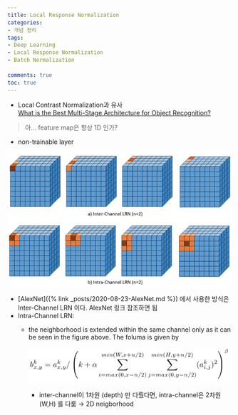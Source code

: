 ```yaml
---
title: Local Response Normalization
categories:
- 개념 정리
tags:
- Deep Learning
- Local Response Normalization
- Batch Normalization

comments: true
toc: true
---
```

- Local Contrast Normalization과 유사   
    [What is the Best Multi-Stage Architecture for Object Recognition?](https://ieeexplore.ieee.org/document/5459469)

> 아... feature map은 항상 1D 인가?

- non-trainable layer

![sort-LRN](/assets/img/LRN/LRN-sort.png)
- [AlexNet]({% link _posts/2020-08-23-AlexNet.md %}) 에서 사용한 방식은 Inter-Channel LRN 이다. AlexNet 링크 참조하면 됨 
- Intra-Channel LRN:
  - the neighborhood is extended within the same channel only as it can be seen in the figure above. The foluma is given by     
        
    ![intra-channel-lrn](/assets/img/LRN/intra-channel-lrn.png)
    - inter-channel이 1차원 (depth) 만 다뤘다면, intra-channel은 2차원 (W,H) 를 다룸 $\rightarrow$ 2D neigborhood    

